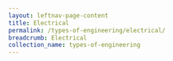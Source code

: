 ```yaml
---
layout: leftnav-page-content
title: Electrical
permalink: /types-of-engineering/electrical/
breadcrumb: Electrical
collection_name: types-of-engineering
---
```

